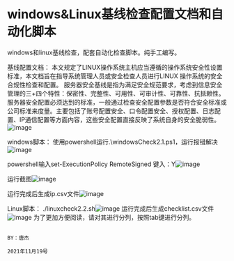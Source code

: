 # windows&Linux基线检查配置文档和自动化脚本
windows和linux基线检查，配套自动化检查脚本。纯手工编写。

基线配置文档：
      本文规定了LINUX操作系统主机应当遵循的操作系统安全性设置标准，本文档旨在指导系统管理人员或安全检查人员进行LINUX 操作系统的安全合规性检查和配置。
服务器安全基线是指为满足安全规范要求，考虑到信息安全管理的三+四个特性：保密性、完整性、可用性、可审计性、可靠性、抗抵赖性。服务器安全配置必须达到的标准，一般通过检查安全配置参数是否符合安全标准或公司标准来度量。主要包括了账号配置安全、口令配置安全、授权配置、日志配置、IP通信配置等方面内容，这些安全配置直接反映了系统自身的安全脆弱性。  
        ![image](https://user-images.githubusercontent.com/40255379/142581629-c879b9ae-ce15-45eb-af93-fbcaa588fef7.png)

windows脚本：
    使用powershell运行.\windowsCheck2.1.ps1，运行报错解决![image](https://user-images.githubusercontent.com/40255379/142582487-bdc92c8b-8215-43b9-b438-e7be41bb4003.png)
        
   powershell输入set-ExecutionPolicy RemoteSigned  键入：Y![image](https://user-images.githubusercontent.com/40255379/142583004-b7c9ce7d-5254-4e48-b792-17e93cfde0ce.png)
        
   运行截图![image](https://user-images.githubusercontent.com/40255379/142583521-c576c998-62c3-4c49-9a23-05422bb679ce.png)
       
   运行完成后生成ip.csv文件![image](https://user-images.githubusercontent.com/40255379/142583685-7fa5c15f-3572-4ec4-82e7-eea58971c5c2.png)
        

Linux脚本：
        ./linuxcheck2.2.sh![image](https://user-images.githubusercontent.com/40255379/142585459-63be1daa-377b-48ff-9f8e-1f6247cfbc05.png)
运行完成后生成checklist.csv文件![image](https://user-images.githubusercontent.com/40255379/142585896-464f8927-352e-4d3b-a8ea-1381d313502e.png)
为了更加方便阅读，请对其进行分列，按照tab键进行分列。



                                                                                                      BY：唐杰
                                                                                                      2021年11月19号
  

